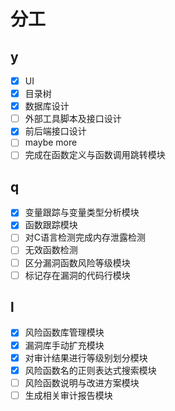 # 分工

## y

- [x] UI
- [x] 目录树
- [x] 数据库设计
- [ ] 外部工具脚本及接口设计
- [x] 前后端接口设计
- [ ] maybe more
- [ ] 完成在函数定义与函数调用跳转模块

## q

- [x] 变量跟踪与变量类型分析模块
- [x] 函数跟踪模块
- [ ] 对C语言检测完成内存泄露检测
- [ ] 无效函数检测
- [ ] 区分漏洞函数风险等级模块
- [ ] 标记存在漏洞的代码行模块

## l

- [x] 风险函数库管理模块
- [x] 漏洞库手动扩充模块
- [x] 对审计结果进行等级别划分模块
- [x] 风险函数名的正则表达式搜索模块
- [ ] 风险函数说明与改进方案模块
- [ ] 生成相关审计报告模块